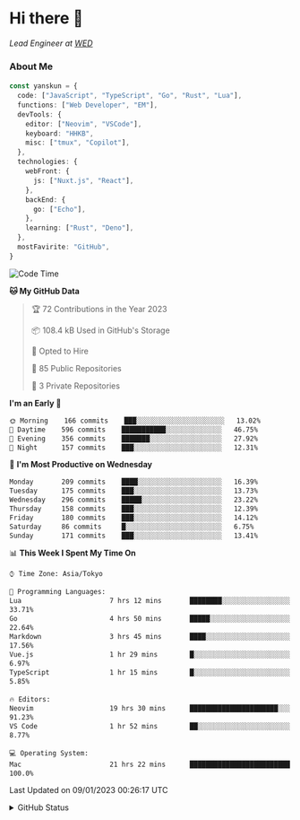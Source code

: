 # Hi there&nbsp;:wave:

_Lead Engineer at [WED](https://github.com/wedinc)_

### About Me

```ts
const yanskun = {
  code: ["JavaScript", "TypeScript", "Go", "Rust", "Lua"],
  functions: ["Web Developer", "EM"],
  devTools: {
    editor: ["Neovim", "VSCode"],
    keyboard: "HHKB",
    misc: ["tmux", "Copilot"],
  },
  technologies: {
    webFront: {
      js: ["Nuxt.js", "React"],
    },
    backEnd: {
      go: ["Echo"],
    },
    learning: ["Rust", "Deno"],
  },
  mostFavirite: "GitHub",
}
```

<!--START_SECTION:waka-->
![Code Time](http://img.shields.io/badge/Code%20Time-86%20hrs%2019%20mins-blue)

**🐱 My GitHub Data** 

> 🏆 72 Contributions in the Year 2023
 > 
> 📦 108.4 kB Used in GitHub's Storage 
 > 
> 💼 Opted to Hire
 > 
> 📜 85 Public Repositories 
 > 
> 🔑 3 Private Repositories  
 > 
**I'm an Early 🐤** 

```text
🌞 Morning    166 commits    ███░░░░░░░░░░░░░░░░░░░░░░   13.02% 
🌆 Daytime    596 commits    ███████████░░░░░░░░░░░░░░   46.75% 
🌃 Evening    356 commits    ███████░░░░░░░░░░░░░░░░░░   27.92% 
🌙 Night      157 commits    ███░░░░░░░░░░░░░░░░░░░░░░   12.31%

```
📅 **I'm Most Productive on Wednesday** 

```text
Monday       209 commits    ████░░░░░░░░░░░░░░░░░░░░░   16.39% 
Tuesday      175 commits    ███░░░░░░░░░░░░░░░░░░░░░░   13.73% 
Wednesday    296 commits    █████░░░░░░░░░░░░░░░░░░░░   23.22% 
Thursday     158 commits    ███░░░░░░░░░░░░░░░░░░░░░░   12.39% 
Friday       180 commits    ███░░░░░░░░░░░░░░░░░░░░░░   14.12% 
Saturday     86 commits     █░░░░░░░░░░░░░░░░░░░░░░░░   6.75% 
Sunday       171 commits    ███░░░░░░░░░░░░░░░░░░░░░░   13.41%

```


📊 **This Week I Spent My Time On** 

```text
⌚︎ Time Zone: Asia/Tokyo

💬 Programming Languages: 
Lua                      7 hrs 12 mins       ████████░░░░░░░░░░░░░░░░░   33.71% 
Go                       4 hrs 50 mins       █████░░░░░░░░░░░░░░░░░░░░   22.64% 
Markdown                 3 hrs 45 mins       ████░░░░░░░░░░░░░░░░░░░░░   17.56% 
Vue.js                   1 hr 29 mins        █░░░░░░░░░░░░░░░░░░░░░░░░   6.97% 
TypeScript               1 hr 15 mins        █░░░░░░░░░░░░░░░░░░░░░░░░   5.85%

🔥 Editors: 
Neovim                   19 hrs 30 mins      ██████████████████████░░░   91.23% 
VS Code                  1 hr 52 mins        ██░░░░░░░░░░░░░░░░░░░░░░░   8.77%

💻 Operating System: 
Mac                      21 hrs 22 mins      █████████████████████████   100.0%

```


 Last Updated on 09/01/2023 00:26:17 UTC
<!--END_SECTION:waka-->

<details>
<summary>GitHub Status</summary>
<picture>
  <source media="(prefers-color-scheme: dark)" srcset="https://raw.githubusercontent.com/yanskun/yanskun/master/profile-summary-card-output/nord_dark/0-profile-details.svg">
 <img src="https://raw.githubusercontent.com/yanskun/yanskun/master/profile-summary-card-output/default/0-profile-details.svg">
</picture>
<br>
<picture>
  <source media="(prefers-color-scheme: dark)" srcset="https://raw.githubusercontent.com/yanskun/yanskun/master/profile-summary-card-output/nord_dark/1-repos-per-language.svg">
 <img src="https://raw.githubusercontent.com/yanskun/yanskun/master/profile-summary-card-output/default/1-repos-per-language.svg">
</picture>
<picture>
  <source media="(prefers-color-scheme: dark)" srcset="https://raw.githubusercontent.com/yanskun/yanskun/master/profile-summary-card-output/nord_dark/2-most-commit-language.svg">
 <img src="https://raw.githubusercontent.com/yanskun/yanskun/master/profile-summary-card-output/default/2-most-commit-language.svg">
</picture>
<br>
<picture>
  <source media="(prefers-color-scheme: dark)" srcset="https://raw.githubusercontent.com/yanskun/yanskun/master/profile-summary-card-output/nord_dark/3-stats.svg">
 <img src="https://raw.githubusercontent.com/yanskun/yanskun/master/profile-summary-card-output/default/3-stats.svg">
</picture>
<picture>
  <source media="(prefers-color-scheme: dark)" srcset="https://raw.githubusercontent.com/yanskun/yanskun/master/profile-summary-card-output/nord_dark/4-productive-time.svg">
 <img src="https://raw.githubusercontent.com/yanskun/yanskun/master/profile-summary-card-output/default/4-productive-time.svg">
</picture>
</details>
